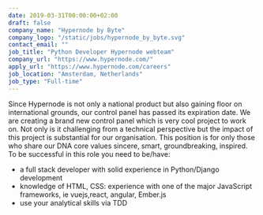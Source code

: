 ```yaml
---
date: 2019-03-31T00:00:00+02:00
draft: false
company_name: "Hypernode by Byte"
company_logo: "/static/jobs/hypernode_by_byte.svg"
contact_email: ""
job_title: "Python Developer Hypernode webteam"
company_url: "https://www.hypernode.com/"
apply_url: "https://www.hypernode.com/careers"
job_location: "Amsterdam, Netherlands"
job_type: "Full-time"
---
```


Since Hypernode is not only a national product but also gaining floor on international grounds, our control panel has passed its expiration date. We are creating a brand new control panel which is very cool project to work on. Not only is it challenging from a technical perspective but the impact of this project is substantial for our organisation. This position is for only those who share our DNA core values sincere, smart, groundbreaking, inspired. To be successful in this role you need to be/have:

* a full stack developer with solid experience in Python/Django development
* knowledge of HTML, CSS: experience with one of the major JavaScript frameworks, ie vuejs,react, angular, Ember.js
* use your analytical skills via TDD